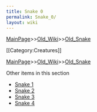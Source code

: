 ```yaml
---
title: Snake 0
permalink: Snake_0/
layout: wiki
---
```


[MainPage](/keeperrl_wiki/ "wikilink")>>[Old_Wiki](/keeperrl_wiki/Old_Wiki "wikilink")>>[Old_Snake](/keeperrl_wiki/Old_Snake "wikilink")

[[Category:Creatures]]

[MainPage](/keeperrl_wiki/ "wikilink")>>[Old_Wiki](/keeperrl_wiki/Old_Wiki "wikilink")>>[Old_Snake](/keeperrl_wiki/Old_Snake "wikilink")

Other items in this section
-    [Snake 1](/keeperrl_wiki/Snake_1 "wikilink")
-    [Snake 2](/keeperrl_wiki/Snake_2 "wikilink")
-    [Snake 3](/keeperrl_wiki/Snake_3 "wikilink")
-    [Snake 4](/keeperrl_wiki/Snake_4 "wikilink")
